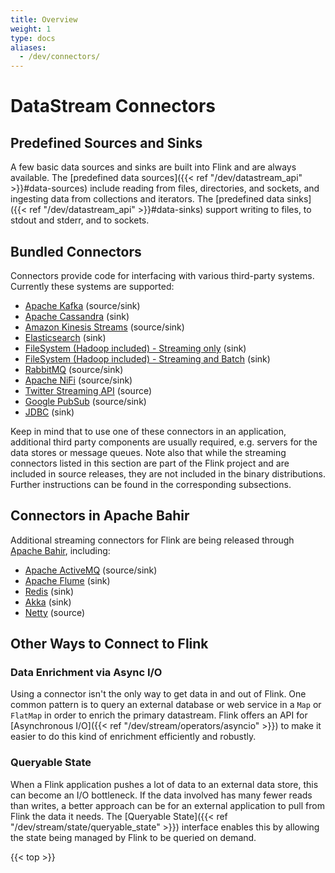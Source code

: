 ```yaml
---
title: Overview
weight: 1
type: docs
aliases:
  - /dev/connectors/
---
```

<!--
Licensed to the Apache Software Foundation (ASF) under one
or more contributor license agreements.  See the NOTICE file
distributed with this work for additional information
regarding copyright ownership.  The ASF licenses this file
to you under the Apache License, Version 2.0 (the
"License"); you may not use this file except in compliance
with the License.  You may obtain a copy of the License at

  http://www.apache.org/licenses/LICENSE-2.0

Unless required by applicable law or agreed to in writing,
software distributed under the License is distributed on an
"AS IS" BASIS, WITHOUT WARRANTIES OR CONDITIONS OF ANY
KIND, either express or implied.  See the License for the
specific language governing permissions and limitations
under the License.
-->

# DataStream Connectors

## Predefined Sources and Sinks

A few basic data sources and sinks are built into Flink and are always available.
The [predefined data sources]({{< ref "/dev/datastream_api" >}}#data-sources) include reading from files, directories, and sockets, and
ingesting data from collections and iterators.
The [predefined data sinks]({{< ref "/dev/datastream_api" >}}#data-sinks) support writing to files, to stdout and stderr, and to sockets.

## Bundled Connectors

Connectors provide code for interfacing with various third-party systems. Currently these systems are supported:

 * [Apache Kafka](kafka.html) (source/sink)
 * [Apache Cassandra](cassandra.html) (sink)
 * [Amazon Kinesis Streams](kinesis.html) (source/sink)
 * [Elasticsearch](elasticsearch.html) (sink)
 * [FileSystem (Hadoop included) - Streaming only](streamfile_sink.html) (sink)
 * [FileSystem (Hadoop included) - Streaming and Batch](file_sink.html) (sink)
 * [RabbitMQ](rabbitmq.html) (source/sink)
 * [Apache NiFi](nifi.html) (source/sink)
 * [Twitter Streaming API](twitter.html) (source)
 * [Google PubSub](pubsub.html) (source/sink)
 * [JDBC](jdbc.html) (sink)

Keep in mind that to use one of these connectors in an application, additional third party
components are usually required, e.g. servers for the data stores or message queues.
Note also that while the streaming connectors listed in this section are part of the
Flink project and are included in source releases, they are not included in the binary distributions. 
Further instructions can be found in the corresponding subsections.

## Connectors in Apache Bahir

Additional streaming connectors for Flink are being released through [Apache Bahir](https://bahir.apache.org/), including:

 * [Apache ActiveMQ](https://bahir.apache.org/docs/flink/current/flink-streaming-activemq/) (source/sink)
 * [Apache Flume](https://bahir.apache.org/docs/flink/current/flink-streaming-flume/) (sink)
 * [Redis](https://bahir.apache.org/docs/flink/current/flink-streaming-redis/) (sink)
 * [Akka](https://bahir.apache.org/docs/flink/current/flink-streaming-akka/) (sink)
 * [Netty](https://bahir.apache.org/docs/flink/current/flink-streaming-netty/) (source)

## Other Ways to Connect to Flink

### Data Enrichment via Async I/O

Using a connector isn't the only way to get data in and out of Flink.
One common pattern is to query an external database or web service in a `Map` or `FlatMap`
in order to enrich the primary datastream.
Flink offers an API for [Asynchronous I/O]({{< ref "/dev/stream/operators/asyncio" >}})
to make it easier to do this kind of enrichment efficiently and robustly.

### Queryable State

When a Flink application pushes a lot of data to an external data store, this
can become an I/O bottleneck.
If the data involved has many fewer reads than writes, a better approach can be
for an external application to pull from Flink the data it needs.
The [Queryable State]({{< ref "/dev/stream/state/queryable_state" >}}) interface
enables this by allowing the state being managed by Flink to be queried on demand.

{{< top >}}

